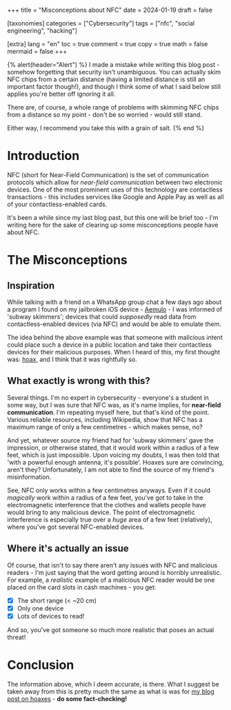 +++
title = "Misconceptions about NFC"
date = 2024-01-19
draft = false

[taxonomies]
categories = ["Cybersecurity"]
tags = ["nfc", "social engineering", "hacking"]

[extra]
lang = "en"
toc = true
comment = true
copy = true
math = false
mermaid = false
+++

{% alert(header="Alert") %}
I made a mistake while writing this blog post - somehow forgetting that security isn't unambiguous. You can actually skim NFC chips from a certain distance
(having a limited distance is still an important factor though!), and though I think some of what I said below still applies you're better off ignoring it all.

There are, of course, a whole range of problems with skimming NFC chips from a distance so my point - don't be so worried - would still stand.

Either way, I recommend you take this with a grain of salt.
{% end %}

# Introduction

NFC (short for Near-Field Communication) is the set of communication protocols which allow for *near-field communication* between two electronic devices.
One of the most prominent uses of this technology are contactless transactions - this includes services like Google and Apple Pay as well as all of your contactless-enabled cards.

It's been a while since my last blog past, but this one will be brief too - I'm writing here for the sake of clearing up some misconceptions people have about NFC.

# The Misconceptions

## Inspiration

While talking with a friend on a WhatsApp group chat a few days ago about a program I found on my jailbroken iOS device - [Aemulo](https://github.com/Aemulo) - I was
informed of 'subway skimmers'; devices that could *supposedly* read data from contactless-enabled devices (via NFC) and would be able to emulate them.

The idea behind the above example was that someone with malicious intent could place such a device in a public location and take their contactless devices for their malicious purposes.
When I heard of this, my first thought was: [hoax](https://devraza.duckdns.org/blog/hoaxes-overview/), and I think that it was rightfully so.

## What exactly is wrong with this?

Several things. I'm no expert in cybersecurity - everyone's a student in some way, but I was sure that NFC was, as it's name implies, for **near-field communication**.
I'm repeating myself here, but that's kind of the point. Various reliable resources, including Wikipedia, show that NFC has a maximum range of only a few centimetres - which makes sense, no?

And yet, whatever source my friend had for 'subway skimmers' gave the impression, or otherwise stated, that it would work within a radius of a few feet, which is just impossible.
Upon voicing my doubts, I was then told that 'with a powerful enough antenna, it's possible'. Hoaxes sure are convincing, aren't they? Unfortunately, I am not able to find the source of my friend's misinformation.

See, NFC only works within a few centimetres anyways. Even if it could *magically* work within a radius of a few feet, you've got to take in the electromagnetic interference
that the clothes and wallets people have would bring to any malicious device. The point of electromagnetic interference is especially true over a *huge* area of a few feet (relatively), where you've got several NFC-enabled devices.

## Where it's actually an issue

Of course, that isn't to say there aren't any issues with NFC and malicious readers - I'm just saying that the word getting around is horribly unrealistic.
For example, a *realistic* example of a malicious NFC reader would be one placed on the card slots in cash machines - you get:

- [X] The short range (< ~20 cm)
- [X] Only one device
- [X] Lots of devices to read!

And so, you've got someone so much more realistic that poses an actual threat!

# Conclusion

The information above, which I deem accurate, is there. What I suggest be taken away from this is pretty much the same as what is was for [my blog post on hoaxes](https://devraza.duckdns.org/blog/hoaxes-overview/) - **do some fact-checking!**
